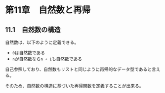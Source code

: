 # 第11章　自然数と再帰

## 11.1　自然数の構造

自然数は、以下のように定義できる。

- `0`は自然数である
- `n`が自然数なら`n + 1`も自然数である

自己参照しており、自然数もリストと同じように再帰的なデータ型であると言える。

そのため、自然数の構造に基づいた再帰関数を定義することが出来る。

